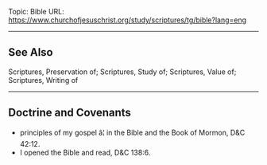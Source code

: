 Topic: Bible
URL: https://www.churchofjesuschrist.org/study/scriptures/tg/bible?lang=eng

---

## See Also

Scriptures, Preservation of; Scriptures, Study of; Scriptures, Value of; Scriptures, Writing of

---

## Doctrine and Covenants

- principles of my gospel â¦ in the Bible and the Book of Mormon, D&C 42:12.
- I opened the Bible and read, D&C 138:6.

